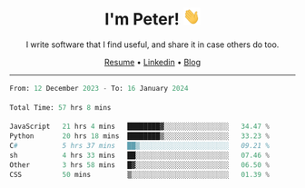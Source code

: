 <h1 align="center">I'm Peter! <img src="https://raw.githubusercontent.com/peterrauscher/peterrauscher/master/wave.gif" width="30px" height="30px" /></h1>
<p align="center">I write software that I find useful, and share it in case others do too.</p>
<p align="center">
  <a href="https://peterrauscher.github.io/peterrauscher/resume.pdf">Resume</a> •
  <a href="https://www.linkedin.com/in/peter-rauscher">Linkedin</a> •
  <a href="https://peterrauscher.com">Blog</a>
</p>
<hr/>
<!--START_SECTION:waka-->

```python
From: 12 December 2023 - To: 16 January 2024

Total Time: 57 hrs 8 mins

JavaScript   21 hrs 4 mins   ████████▓░░░░░░░░░░░░░░░░   34.47 %
Python       20 hrs 18 mins  ████████▒░░░░░░░░░░░░░░░░   33.23 %
C#           5 hrs 37 mins   ██▒░░░░░░░░░░░░░░░░░░░░░░   09.21 %
sh           4 hrs 33 mins   ██░░░░░░░░░░░░░░░░░░░░░░░   07.46 %
Other        3 hrs 58 mins   █▓░░░░░░░░░░░░░░░░░░░░░░░   06.50 %
CSS          50 mins         ▒░░░░░░░░░░░░░░░░░░░░░░░░   01.39 %
```

<!--END_SECTION:waka-->
